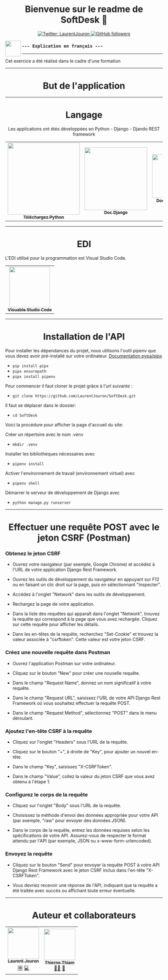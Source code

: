 <h1 align="center">Bienvenue sur le readme de SoftDesk 👋</h1>
<p align="center">
  <a href="https://twitter.com/LaurentJouron">
    <img alt="Twitter: LaurentJouron" 
      src="https://img.shields.io/twitter/follow/LaurentJouron.svg?style=social" target="_blank" />
  </a>
  <a href="https://github.com/LaurentJouron">
    <img alt="GitHub followers" 
      src="https://img.shields.io/github/followers/LaurentJouron?style=social" />
  </a>
</p>

<p align="center">
    <img align="left"
      width="50px" 
      src="https://encrypted-tbn0.gstatic.com/images?q=tbn:ANd9GcToscdusMNjQbffwasgiLuCsbCNZisJRE95Fg&usqp=CAU" />
</p>

### ``--- Explication en français ---``
___________

Cet exercice a été réalisé dans le cadre d'une formation 
___________

<h1 align="center">But de l'application</h1>



___________

<h1 align="center">Langage</h1>


<p align="center">Les applications ont étés développées en Python - Django - Djando REST framework</p>

<table>
  <tr>
    <td align="center">
      <a href="https://www.python.org/">
        <img width="230px"
          src="https://www.python.org/static/img/python-logo.png" /><br />
        <sub><b>Téléchargez Python</b></sub></a><br />
      <a href="https://www.python.org/" title="Téléchargez Python" ></a> 
    </td>
    <td align="center">
      <a href="https://www.djangoproject.com/">
        <img width="200px"
          src="https://static.djangoproject.com/img/logos/django-logo-negative.png" /><br />
        <sub><b>Doc Django</b></sub></a><br />
      <a href="https://www.djangoproject.com/" title="Doc Django"></a> 
    </td>
    <td align="center">
      <a href="https://www.django-rest-framework.org/">
        <img width="140px"
          src="https://storage.caktusgroup.com/media/blog-images/drf-logo2.png" /><br />
        <sub><b>Doc Django REST framework</b></sub></a><br />
      <a href="https://www.django-rest-framework.org/" title="Doc Django REST framework"></a> 
    </td>
  </tr>
</table>

___________

<h1 align="center">EDI</h1>


<p align="left">L'EDI utilisé pour la programmation est Visual Studio Code.

<table>
  <tr>
    <td align="center">
      <a href="https://visualstudio.microsoft.com/fr/">
        <img width="130px"
          src="https://encrypted-tbn0.gstatic.com/images?q=tbn:ANd9GcQ-H3CcAG7w2nXSnlqldVWR-ER4mvFfLgqYxA&usqp=CAU" /><br />
        <sub><b>Visuable Studio Code</b></sub></a><br />
      <a href="https://visualstudio.microsoft.com/fr/" title="Visuable Studio Code"></a>
    </td>
  </tr>
</table>

___________

<h1 align="center">Installation de l'API</h1>

Pour installer les dépendances du projet, nous utilisons l'outil pipenv que vous devez avoir pré-installé sur votre ordinateur.
  <a href="https://github.com/pypa/pipx" title="Visuable Studio Code" target="_blank">Documentation pypa/pipx</a>

  * ``pip install pipx``
  * ``pipx ensurepath``
  * ``pipx install pipenv``

Pour commencer il faut cloner le projet grâce à l'url suivante :
  * ``git clone https://github.com/LaurentJouron/SoftDesk.git``

Il faut se déplacer dans le dossier:
  * ``cd SoftDesk``

Voici la procédure pour afficher la page d'accueil du site:

Créer un répertoire avec le nom .venv
  * ``mkdir .venv``

Installer les bibliothèques nécessaires avec
  * ``pipenv install``

Activer l'environnement de travail (environnement virtuel) avec
  * ``pipenv shell``

Démarrer le serveur de développement de Django avec
  * ``python manage.py runserver``

___________


<h1 align="center">Effectuer une requête POST avec le jeton CSRF (Postman)</h1>
<h3>Obtenez le jeton CSRF</h3>

* Ouvrez votre navigateur (par exemple, Google Chrome) et accédez à l'URL de votre application Django Rest Framework.

* Ouvrez les outils de développement du navigateur en appuyant sur F12 ou en faisant un clic droit sur la page, puis en sélectionnant "Inspecter".

* Accédez à l'onglet "Network" dans les outils de développement.

* Rechargez la page de votre application.

* Dans la liste des requêtes qui apparaît dans l'onglet "Network", trouvez la requête qui correspond à la page que vous avez rechargée. Cliquez sur cette requête pour afficher les détails.

* Dans les en-têtes de la requête, recherchez "Set-Cookie" et trouvez la valeur associée à "csrftoken". Cette valeur est votre jeton CSRF.

<h3>Créez une nouvelle requête dans Postman</h3>

* Ouvrez l'application Postman sur votre ordinateur.

* Cliquez sur le bouton "New" pour créer une nouvelle requête.

* Dans le champ "Request Name", donnez un nom significatif à votre requête.

* Dans le champ "Request URL", saisissez l'URL de votre API Django Rest Framework où vous souhaitez effectuer la requête POST.

* Dans le champ "Request Method", sélectionnez "POST" dans le menu déroulant.

<h3>Ajoutez l'en-tête CSRF à la requête</h3>

* Cliquez sur l'onglet "Headers" sous l'URL de la requête.

* Cliquez sur le bouton "+", à droite de "Key", pour ajouter un nouvel en-tête.

* Dans le champ "Key", saisissez "X-CSRFToken".

* Dans le champ "Value", collez la valeur du jeton CSRF que vous avez obtenu à l'étape 1.

<h3>Configurez le corps de la requête</h3>

* Cliquez sur l'onglet "Body" sous l'URL de la requête.

* Choisissez la méthode d'envoi des données appropriée pour votre API (par exemple, "raw" pour envoyer des données JSON).

* Dans le corps de la requête, entrez les données requises selon les spécifications de votre API. Assurez-vous de respecter le format attendu par l'API (par exemple, JSON ou x-www-form-urlencoded).

<h3>Envoyez la requête</h3>

* Cliquez sur le bouton "Send" pour envoyer la requête POST à votre API Django Rest Framework avec le jeton CSRF inclus dans l'en-tête "X-CSRFToken".

* Vous devriez recevoir une réponse de l'API, indiquant que la requête a été traitée avec succès ou affichant toute erreur éventuelle.
___________

<h1 align="center">Auteur et collaborateurs</h1>

<table>
  <tr>
    <td align="center">
      <a href="https://github.com/LaurentJouron">
        <img src="https://encrypted-tbn0.gstatic.com/images?q=tbn:ANd9GcRlW-w7O7g3hQTw8qcIAy3LCRhiHg5tUPfvVg&usqp=CAU"
          width="100px;"/><br />
        <sub><b>Laurent Jouron</b></sub></a><br />
      <a href="https://openclassrooms.com/fr/" title="Étudiant">🈸</a>
      <a href="https://github.com/LaurentJouron/Books-online" title="Codeur de l'application">💻</a>
    </td>
    <td align="center">
      <a href="https://github.com/thierhost">
        <img src="https://avatars.githubusercontent.com/u/7854284?s=100&v=4"
          width="100px;"/><br />
        <sub><b>Thierno Thiam</b></sub></a><br />
      <a href="https://github.com/thierhost" title="Mentor de Laurent">👨‍🏫</a> 
      <a href="https://www.python.org/dev/peps/pep-0008/" title="Doc PEP 8">📄</a>
    </td>
  </tr>
</table>